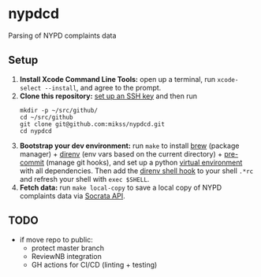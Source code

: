 # nypdcd
Parsing of NYPD complaints data

## Setup

1. **Install Xcode Command Line Tools:** open up a terminal, run `xcode-select --install`, and agree to the prompt.
1. **Clone this repository:** [set up an SSH key](https://help.github.com/en/articles/connecting-to-github-with-ssh) and then run
    ```
    mkdir -p ~/src/github/
    cd ~/src/github
    git clone git@github.com:mikss/nypdcd.git
    cd nypdcd
    ```
1. **Bootstrap your dev environment:** run `make` to install [brew](https://brew.sh/) (package manager) + [direnv](https://direnv.net) (env
vars based on the current directory) + [pre-commit](https://pre-commit.com/) (manage git hooks), and set up a python [virtual
environment](https://docs.python.org/3/tutorial/venv.html) with all dependencies. Then add the [direnv shell hook](https://direnv.net/docs/hook.html) to your shell `.*rc` and refresh your shell with `exec $SHELL`.
1. **Fetch data:** run `make local-copy` to save a local copy of NYPD complaints data via [Socrata API](https://dev.socrata.com).

## TODO

* if move repo to public:
    - protect master branch
    - ReviewNB integration
    - GH actions for CI/CD (linting + testing)
